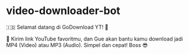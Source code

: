 # video-downloader-bot
🇮🇩 Selamat datang di GoDownload YT! 🎥

🚀 Kirim link YouTube favoritmu, dan Gue akan bantu kamu download jadi MP4 (Video) atau MP3 (Audio). Simpel dan cepat! Boss 😎
